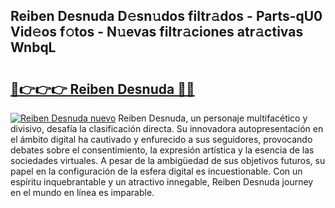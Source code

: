 ## Reiben Desnuda D𝚎sn𝚞dos filtr𝚊dos - Parts-qU0 Vid𝚎os f𝚘tos - N𝚞evas filtr𝚊ciones atr𝚊ctivas WnbqL

# <h2><a href="http://mb26bgw.tromn.icu/?c=Reiben+Desnuda">🔗👉👉👉 Reiben Desnuda 🔗🔗</a></h2>

[![Reiben Desnuda nuevo](https://i.imgur.com/pEAQMta.gif)](http://mb26bgw.tromn.icu/?c=Reiben+Desnuda)
Reiben Desnuda, un personaje multifacético y divisivo, desafía la clasificación directa. Su innovadora autopresentación en el ámbito digital ha cautivado y enfurecido a sus seguidores, provocando debates sobre el consentimiento, la expresión artística y la esencia de las sociedades virtuales. A pesar de la ambigüedad de sus objetivos futuros, su papel en la configuración de la esfera digital es incuestionable. Con un espíritu inquebrantable y un atractivo innegable, Reiben Desnuda journey en el mundo en línea es imparable.
